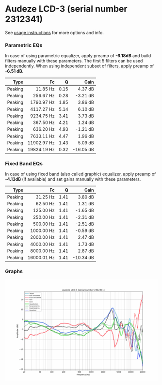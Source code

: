 # Audeze LCD-3 (serial number 2312341)
See [usage instructions](https://github.com/jaakkopasanen/AutoEq#usage) for more options and info.

### Parametric EQs
In case of using parametric equalizer, apply preamp of **-6.18dB** and build filters manually
with these parameters. The first 5 filters can be used independently.
When using independent subset of filters, apply preamp of **-6.51 dB**.

| Type    | Fc          |    Q | Gain      |
|--------:|------------:|-----:|----------:|
| Peaking | 11.85 Hz    | 0.15 | 4.37 dB   |
| Peaking | 256.67 Hz   | 0.28 | -3.21 dB  |
| Peaking | 1790.97 Hz  | 1.85 | 3.86 dB   |
| Peaking | 4117.27 Hz  | 5.14 | 6.10 dB   |
| Peaking | 9234.75 Hz  | 3.41 | 3.73 dB   |
| Peaking | 367.50 Hz   | 4.21 | 1.24 dB   |
| Peaking | 636.20 Hz   | 4.93 | -1.21 dB  |
| Peaking | 7633.11 Hz  | 4.47 | 1.96 dB   |
| Peaking | 11902.97 Hz | 1.43 | 5.09 dB   |
| Peaking | 19824.19 Hz | 0.32 | -16.05 dB |

### Fixed Band EQs
In case of using fixed band (also called graphic) equalizer, apply preamp of **-4.13dB**
(if available) and set gains manually with these parameters.

| Type    | Fc          |    Q | Gain      |
|--------:|------------:|-----:|----------:|
| Peaking | 31.25 Hz    | 1.41 | 3.80 dB   |
| Peaking | 62.50 Hz    | 1.41 | 1.31 dB   |
| Peaking | 125.00 Hz   | 1.41 | -1.65 dB  |
| Peaking | 250.00 Hz   | 1.41 | -2.31 dB  |
| Peaking | 500.00 Hz   | 1.41 | -2.51 dB  |
| Peaking | 1000.00 Hz  | 1.41 | -0.59 dB  |
| Peaking | 2000.00 Hz  | 1.41 | 2.47 dB   |
| Peaking | 4000.00 Hz  | 1.41 | 1.73 dB   |
| Peaking | 8000.00 Hz  | 1.41 | 2.87 dB   |
| Peaking | 16000.01 Hz | 1.41 | -10.34 dB |

### Graphs
![](./Audeze%20LCD-3%20(serial%20number%202312341).png)